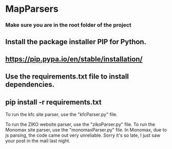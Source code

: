 # MapParsers
### Make sure you are in the root folder of the project<br>
 Install the package installer PIP for Python.
---
https://pip.pypa.io/en/stable/installation/
---
Use the requirements.txt file to install dependencies.
---
pip install -r requirements.txt
---
To run the kfc site parser, use the "kfcParser.py" file.

To run the ZIKO website parser, use the "zikoParser.py" file.
To run the Monomax site parser, use the "monomaxParser.py" file. In Monomax, due to js parsing, the code came out very unreliable. Sorry it's so late, I just saw your post in the mail last night.


